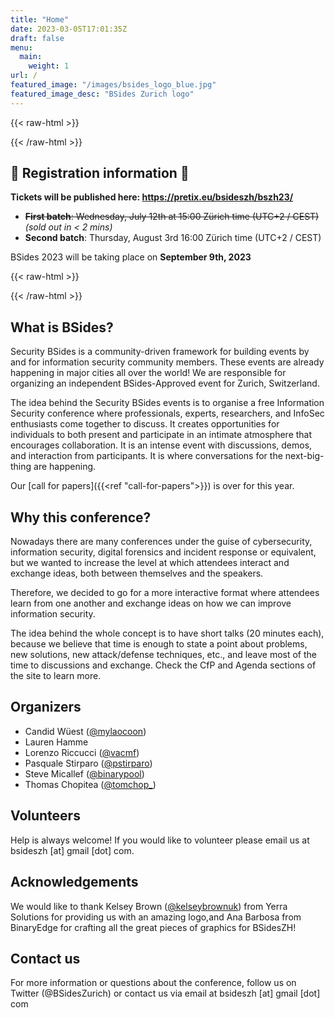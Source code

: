```yaml
---
title: "Home"
date: 2023-03-05T17:01:35Z
draft: false
menu:
  main:
    weight: 1
url: /
featured_image: "/images/bsides_logo_blue.jpg"
featured_image_desc: "BSides Zurich logo"
---
```


{{< raw-html >}}
<div class="bg-washed-green ph4 pv2 ma3 br3">
{{< /raw-html >}}

## 🚨 Registration information 🚨

**Tickets will be published here: https://pretix.eu/bsideszh/bszh23/**

- ~~**First batch**: Wednesday, July 12th at 15:00 Zürich time (UTC+2 / CEST)~~ _(sold out in < 2 mins)_
- **Second batch**: Thursday, August 3rd 16:00 Zürich time (UTC+2 / CEST)

BSides 2023 will be taking place on **September 9th, 2023**

{{< raw-html >}}

</div>
{{< /raw-html >}}

## What is BSides?

Security BSides is a community-driven framework for building events by and for
information security community members. These events are already happening in
major cities all over the world! We are responsible for organizing an
independent BSides-Approved event for Zurich, Switzerland.

The idea behind the Security BSides events is to organise a free Information
Security conference where professionals, experts, researchers, and InfoSec
enthusiasts come together to discuss. It creates opportunities for individuals
to both present and participate in an intimate atmosphere that encourages
collaboration. It is an intense event with discussions, demos, and interaction
from participants. It is where conversations for the next-big-thing are
happening.

Our [call for papers]({{<ref "call-for-papers">}}) is over for this year.

## Why this conference?

Nowadays there are many conferences under the guise of cybersecurity,
information security, digital forensics and incident response or equivalent, but
we wanted to increase the level at which attendees interact and exchange ideas,
both between themselves and the speakers.

Therefore, we decided to go for a more interactive format where attendees learn
from one another and exchange ideas on how we can improve information security.

The idea behind the whole concept is to have short talks (20 minutes each),
because we believe that time is enough to state a point about problems, new
solutions, new attack/defense techniques, etc., and leave most of the time to
discussions and exchange. Check the CfP and Agenda sections of the site to learn
more.

## Organizers

- Candid Wüest ([@mylaocoon](https://twitter.com/mylaocoon))
- Lauren Hamme
- Lorenzo Riccucci ([@vacmf](https://twitter.com/vacmf))
- Pasquale Stirparo ([@pstirparo](https://twitter.com/pstirparo))
- Steve Micallef  ([@binarypool](https://twitter.com/binarypool))
- Thomas Chopitea ([@tomchop\_](https://twitter.com/tomchop_))

## Volunteers

Help is always welcome! If you would like to volunteer please email us at
bsideszh [at] gmail [dot] com.

## Acknowledgements

We would like to thank Kelsey Brown ([@kelseybrownuk](https://twitter.com/kelseybrownuk)) from Yerra Solutions for
providing us with an amazing logo,and Ana Barbosa from BinaryEdge for crafting
all the great pieces of graphics for BSidesZH!

## Contact us

For more information or questions about the conference, follow us on Twitter
(@BSidesZurich) or contact us via email at bsideszh [at] gmail [dot] com
